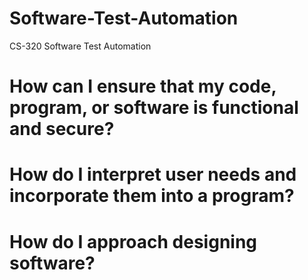 # Software-Test-Automation
CS-320 Software Test Automation

# How can I ensure that my code, program, or software is functional and secure?
# How do I interpret user needs and incorporate them into a program?
# How do I approach designing software?
